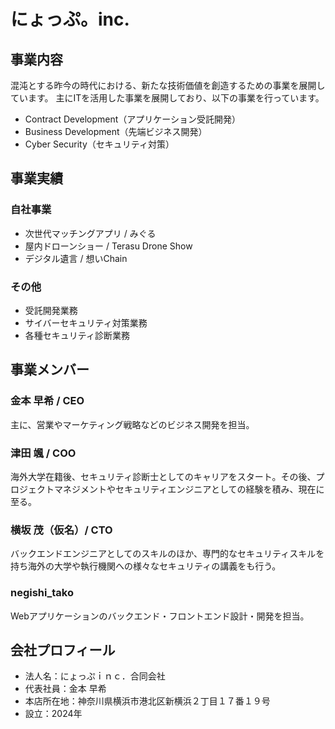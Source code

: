 
# にょっぷ。inc.

## 事業内容

混沌とする昨今の時代における、新たな技術価値を創造するための事業を展開しています。
主にITを活用した事業を展開しており、以下の事業を行っています。

- Contract Development（アプリケーション受託開発）
- Business Development（先端ビジネス開発）
- Cyber Security（セキュリティ対策）

## 事業実績

### 自社事業

- 次世代マッチングアプリ / みぐる
- 屋内ドローンショー / Terasu Drone Show
- デジタル遺言 / 想いChain

### その他

- 受託開発業務
- サイバーセキュリティ対策業務
- 各種セキュリティ診断業務

## 事業メンバー

### 金本 早希 / CEO

主に、営業やマーケティング戦略などのビジネス開発を担当。

### 津田 颯 / COO

海外大学在籍後、セキュリティ診断士としてのキャリアをスタート。その後、プロジェクトマネジメントやセキュリティエンジニアとしての経験を積み、現在に至る。

### 横坂 茂（仮名）/ CTO

バックエンドエンジニアとしてのスキルのほか、専門的なセキュリティスキルを持ち海外の大学や執行機関への様々なセキュリティの講義をも行う。

### negishi_tako

Webアプリケーションのバックエンド・フロントエンド設計・開発を担当。

## 会社プロフィール

- 法人名：にょっぷｉｎｃ．合同会社
- 代表社員：金本 早希
- 本店所在地：神奈川県横浜市港北区新横浜２丁目１７番１９号
- 設立：2024年
